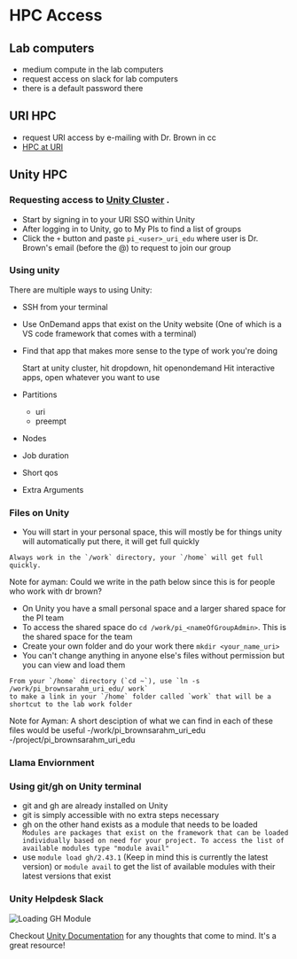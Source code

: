 # HPC Access

## Lab computers 

- medium compute in the lab computers 
- request access on slack for lab computers
- there is a default password there

## URI HPC 

- request URI access by e-mailing with Dr. Brown in cc
- [HPC at URI]()

## Unity HPC

### Requesting access to [Unity Cluster](https://unity.uri.edu/) .
* Start by signing in to your URI SSO within Unity
* After logging in to Unity, go to My PIs to find a list of groups
* Click the ```+``` button and paste `pi_<user>_uri_edu` where user is Dr. Brown's email (before the @) to request to join our group

### Using unity
There are multiple ways to using Unity:
- SSH from your terminal
- Use OnDemand apps that exist on the Unity website (One of which is a VS code framework that comes with a terminal)
- Find that app that makes more sense to the type of work you're doing

  Start at unity cluster, hit dropdown, hit openondemand
  Hit interactive apps, open whatever you want to use
- Partitions
  - uri
  - preempt
- Nodes
- Job duration
- Short qos
- Extra Arguments

### Files on Unity
- You will start in your personal space, this will mostly be for things unity will automatically put there, it will get full quickly
```{important}
Always work in the `/work` directory, your `/home` will get full quickly. 
```

Note for ayman:
Could we write in the path below since this is for people who work with dr brown?

- On Unity you have a small personal space and a larger shared space for the PI team
- To access the shared space do ```cd /work/pi_<nameOfGroupAdmin>```. This is the shared space for the team
- Create your own folder and do your work there ```mkdir <your_name_uri>```
- You can't change anything in anyone else's files without permission but you can view and load them

```{tip}
From your `/home` directory (`cd ~`), use `ln -s /work/pi_brownsarahm_uri_edu/ work` 
to make a link in your `/home` folder called `work` that will be a shortcut to the lab work folder
```

Note for Ayman:
A short desciption of what we can find in each of these files would be useful
-/work/pi_brownsarahm_uri_edu
-/project/pi_brownsarahm_uri_edu

### Llama Enviornment


### Using git/gh on Unity terminal
- git and gh are already installed on Unity
- git is simply accessible with no extra steps necessary
- gh on the other hand exists as a module that needs to be loaded 
``` Modules are packages that exist on the framework that can be loaded individually based on need for your project. To access the list of available modules type "module avail"```
- use `module load gh/2.43.1` (Keep in mind this is currently the latest version) or `module avail` to get the list of available modules with their latest versions that exist

### Unity Helpdesk Slack



![Loading GH Module](https://github.com/user-attachments/assets/8706fdc0-efd1-4010-bb94-a5d7ff6ee2c1)

Checkout [Unity Documentation](https://docs.unity.uri.edu/documentation/) for any thoughts that come to mind. It's a great resource!


